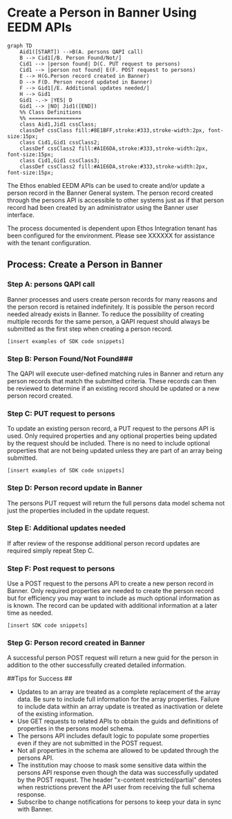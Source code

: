 # **Create a Person in Banner Using EEDM APIs** #

```mermaid
graph TD
    Aid1([START]) -->B(A. persons QAPI call)
    B --> Cid1[/B. Person Found/Not/]
    Cid1 --> |person found| D(C. PUT request to persons)
    Cid1 --> |person not found| E(F. POST request to persons)
    E --> H(G.Person record created in Banner)
    D --> F(D. Person record updated in Banner)
    F --> Gid1[/E. Additional updates needed/]
    H --> Gid1
    Gid1 -.-> |YES| D
    Gid1 --> |NO| Jid1([END])
    %% Class Definitions
    %% =================
    class Aid1,Jid1 cssClass;
    classDef cssClass fill:#8E1BFF,stroke:#333,stroke-width:2px, font-size:15px;
    class Cid1,Gid1 cssClass2;
    classDef cssClass2 fill:#A1E6DA,stroke:#333,stroke-width:2px, font-size:15px;
    class Cid1,Gid1 cssClass3;
    classDef cssClass2 fill:#A1E6DA,stroke:#333,stroke-width:2px, font-size:15px;
```

The Ethos enabled EEDM APIs can be used to create and/or update a person record in the Banner General system.  The person record created through the persons API is accessible to other systems just as if that person record had been created by an administrator using the Banner user interface.

The process documented is dependent upon Ethos Integration tenant has been configured for the environment.  Please see XXXXXX for assistance with the tenant configuration.


## **Process:  Create a Person in Banner** ##

### Step A:  persons QAPI call ###
Banner processes and users create person records for many reasons and the person record is retained indefinitely. It is possible the person record needed already exists in Banner.  To reduce the possibility of creating multiple records for the same person, a QAPI request should always be submitted as the first step when creating a person record.
	
	[insert examples of SDK code snippets]
	

### Step B:  Person Found/Not Found###
The QAPI will execute user-defined matching rules in Banner and return any person records that match the submitted criteria.  These records can then be reviewed to determine if an existing record should be updated or a new person record created.

### Step C:  PUT request to persons ###
To update an existing person record, a PUT request to the persons API is used.  Only required properties and any optional properties being updated by the request should be included.  There is no need to include optional properties that are not being updated unless they are part of an array being submitted.

	[insert examples of SDK code snippets]

### Step D:  Person record update in Banner ###
The persons PUT request will return the full persons data model schema not just the properties included in the update request.

### Step E:  Additional updates needed ###
If after review of the response additional person record updates are required simply repeat Step C.

### Step F:  Post request to persons ###
Use a POST request to the persons API to create a new person record in Banner.  Only required properties are needed to create the person record but for efficiency you may want to include as much optional information as is known.  The record can be updated with additional information at a later time as needed.

	[insert SDK code snippets]
	
### Step G:  Person record created in Banner ###
A successful person POST request will return a new guid for the person in addition to the other successfully created detailed information. 


##Tips for Success  ##


- Updates to an array are treated as a complete replacement of the array data.  Be sure to include full information for the array properties.  Failure to include data within an array update is treated as inactivation or delete of the existing information. 
- Use GET requests to related APIs to obtain the guids and definitions of properties in the persons model schema.
- The persons API includes default logic to populate some properties even if they are not submitted in the POST request. 
- Not all properties in the schema are allowed to be updated through the persons API.
- The institution may choose to mask some sensitive data within the persons API response even though the data was successfully updated by the POST request.  The header "x-content restricted/partial" denotes when restrictions prevent the API user from receiving the full schema response.
- Subscribe to change notifications for persons to keep your data in sync with Banner.
